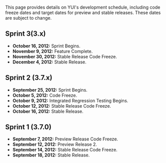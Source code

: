 This page provides details on YUI's development schedule, including code freeze dates and target dates for preview and stable releases. These dates are subject to change.

Sprint 3(3.x)
----------------
* **October 16, 2012:** Sprint Begins.
* **November 9, 2012:** Feature Complete.
* **November 30, 2012:** Stable Release Code Freeze. 
* **December 4, 2012:** Stable Release.

Sprint 2 (3.7.x)
----------------

* **September 25, 2012:** Sprint Begins.
* **October 5, 2012:** Code Freeze.
* **October 9, 2012:** Integrated Regression Testing Begins.
* **October 12, 2012:** Stable Release Code Freeze.
* **October 16, 2012:** Stable Release.

Sprint 1 (3.7.0)
-----

* **September 7, 2012:** Preview Release Code Freeze.
* **September 12, 2012:** Preview Release 2.
* **September 14, 2012:** Stable Release Code Freeze.
* **September 18, 2012:** Stable Release.
